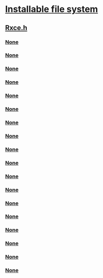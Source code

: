 # [Installable file system](../_ifsk/index.md)
## [Rxce.h](index.md)
### [None](../rxce/nf-rxce-rxceallocateirpwithmdl.md)
### [None](../rxce/nf-rxce-rxcebuildaddress.md)
### [None](../rxce/nf-rxce-rxcebuildconnection.md)
### [None](../rxce/nf-rxce-rxcebuildconnectionovermultipletransports.md)
### [None](../rxce/nf-rxce-rxcebuildtransport.md)
### [None](../rxce/nf-rxce-rxcebuildvc.md)
### [None](../rxce/nf-rxce-rxcecancelconnectrequest.md)
### [None](../rxce/nf-rxce-rxcefreeirp.md)
### [None](../rxce/nf-rxce-rxceinitiatevcdisconnect.md)
### [None](../rxce/nf-rxce-rxcequeryadapterstatus.md)
### [None](../rxce/nf-rxce-rxcequeryinformation.md)
### [None](../rxce/nf-rxce-rxcequerytransportinformation.md)
### [None](../rxce/nf-rxce-rxcesend.md)
### [None](../rxce/nf-rxce-rxcesenddatagram.md)
### [None](../rxce/nf-rxce-rxceteardownaddress.md)
### [None](../rxce/nf-rxce-rxceteardownconnection.md)
### [None](../rxce/nf-rxce-rxceteardowntransport.md)
### [None](../rxce/nf-rxce-rxceteardownvc.md)
